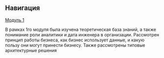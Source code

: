 ## Навигация

[Модуль 1](https://github.com/KristinaLyu/DE_project/tree/main/DE-101/Module1)

В рамках 1го модуля была изучена теоретическая база знаний, а также понимание роли аналитики и дата инженера в организации. Рассмотрен принцип работы бизнеса, как бизнес использует данные, и какую пользу они могут принести бизнесу. Также рассмотрены типовые архитектурные решения

